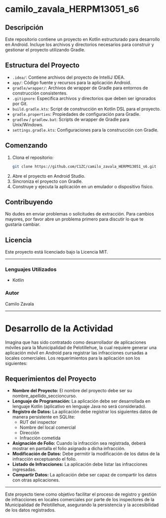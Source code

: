 # camilo_zavala_HERPM13051_s6

## Descripción
Este repositorio contiene un proyecto en Kotlin estructurado para desarrollo en Android. Incluye los archivos y directorios necesarios para construir y gestionar el proyecto utilizando Gradle.

## Estructura del Proyecto
- `.idea/`: Contiene archivos del proyecto de IntelliJ IDEA.
- `app/`: Código fuente y recursos para la aplicación Android.
- `gradle/wrapper/`: Archivos de wrapper de Gradle para entornos de construcción consistentes.
- `.gitignore`: Especifica archivos y directorios que deben ser ignorados por Git.
- `build.gradle.kts`: Script de construcción en Kotlin DSL para el proyecto.
- `gradle.properties`: Propiedades de configuración para Gradle.
- `gradlew` / `gradlew.bat`: Scripts de wrapper de Gradle para Unix/Windows.
- `settings.gradle.kts`: Configuraciones para la construcción con Gradle.

## Comenzando
1. Clona el repositorio:
    ```sh
    git clone https://github.com/C1ZC/camilo_zavala_HERPM13051_s6.git
    ```
2. Abre el proyecto en Android Studio.
3. Sincroniza el proyecto con Gradle.
4. Construye y ejecuta la aplicación en un emulador o dispositivo físico.

## Contribuyendo
No dudes en enviar problemas o solicitudes de extracción. Para cambios mayores, por favor abre un problema primero para discutir lo que te gustaría cambiar.

## Licencia
Este proyecto está licenciado bajo la Licencia MIT.

---

### Lenguajes Utilizados
- Kotlin

### Autor
Camilo Zavala

____________________________________________________________________________________________________
# Desarrollo de la Actividad

Imagina que has sido contratado como desarrollador de aplicaciones móviles para la Municipalidad de Pelotillehue, la cual requiere generar una aplicación móvil en Android para registrar las infracciones cursadas a locales comerciales. Los requerimientos para la aplicación son los siguientes:

## Requerimientos del Proyecto

- **Nombre del Proyecto:** El nombre del proyecto debe ser su nombre_apellido_seccioncurso.
- **Lenguaje de Programación:** La aplicación debe ser desarrollada en lenguaje Kotlin (aplicativo en lenguaje Java no será considerado).
- **Registro de Datos:** La aplicación debe registrar los siguientes datos de manera persistente en SQLlite:
   - RUT del inspector
   - Nombre del local comercial
   - Dirección
   - Infracción cometida
- **Asignación de Folio:** Cuando la infracción sea registrada, deberá mostrar en pantalla el folio asignado a dicha infracción.
- **Modificación de Datos:** Debe permitir la modificación de los datos de la infracción exceptuando el folio.
- **Listado de Infracciones:** La aplicación debe listar las infracciones ingresadas.
- **Compartir Datos:** La aplicación debe ser capaz de compartir los datos con otras aplicaciones.

---

Este proyecto tiene como objetivo facilitar el proceso de registro y gestión de infracciones en locales comerciales por parte de los inspectores de la Municipalidad de Pelotillehue, asegurando la persistencia y la accesibilidad de los datos registrados.
